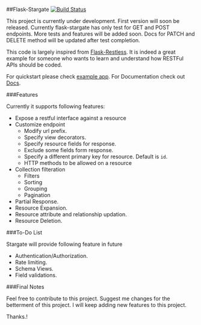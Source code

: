 ##Flask-Stargate 
[![Build Status](https://travis-ci.org/sohaibfarooqi/stargate.svg?branch=master)](https://travis-ci.org/sohaibfarooqi/stargate)

This project is currently under development. First version will soon be released. Currently flask-stargate 
has only test for GET and POST endpoints. More tests and features will be added soon. Docs for PATCH and DELETE 
method will be updated after test completion.

This code is largely inspired from [Flask-Restless](https://github.com/jfinkels/flask-restless). It is 
indeed a great example for someone who wants to learn and understand how RESTFul APIs should be coded.

For quickstart please check [example app](../master/wsgi.py). 
For Documentation check out [Docs](https://sohaibfarooqi.github.io/stargate/).

###Features

Currently it supports following features:
 
 - Expose a restful interface against a resource
 - Customize endpoint
 	- Modify url prefix.
 	- Specify view decorators.
 	- Specify resource fields for response.
 	- Exclude some fields form response.
 	- Specify a different primary key for resource. Default is `id`.
 	- HTTP methods to be allowed on a resource
 - Collection filteration
 	- Filters
 	- Sorting
 	- Grouping
 	- Pagination
 - Partial Response.
 - Resource Expansion.
 - Resource attribute and relationship updation.
 - Resource Deletion.

###To-Do List

Stargate will provide following feature in future
 
 - Authentication/Authorization.
 - Rate limiting.
 - Schema Views.
 - Field validations.

###Final Notes

Feel free to contribute to this project. Suggest me changes for the betterment of this project. I will keep adding new features to this project.

Thanks.!	
